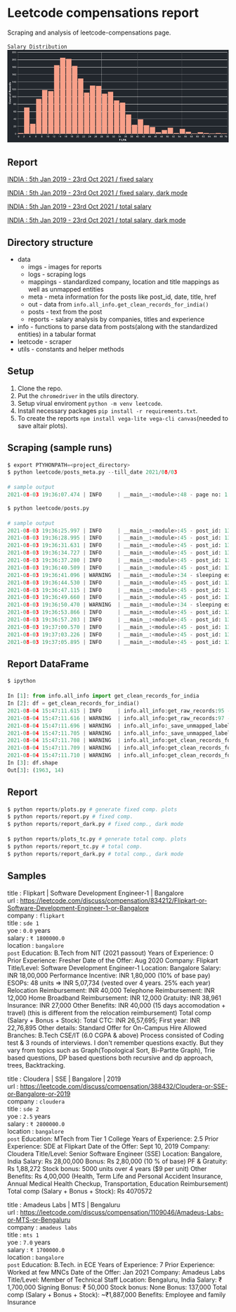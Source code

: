 # Leetcode compensations report
Scraping and analysis of leetcode-compensations page.

`Salary Distribution`
![Salary](data/imgs/salary_distribution_dark.png)

## Report
[INDIA : 5th Jan 2019 - 23rd Oct 2021 / fixed salary](data/reports/report_2019_01_05_to_2021_10_23.md)

[INDIA : 5th Jan 2019 - 23rd Oct 2021 / fixed salary, dark mode](data/reports/report_2019_01_05_to_2021_10_23_dark.md)

[INDIA : 5th Jan 2019 - 23rd Oct 2021 / total salary](data/reports/report_2019_01_05_to_2021_10_23_tc.md)

[INDIA : 5th Jan 2019 - 23rd Oct 2021 / total salary, dark mode](data/reports/report_2019_01_05_to_2021_10_23_dark_tc.md)


## Directory structure
- data
    - imgs - images for reports
    - logs - scraping logs
    - mappings - standardized company, location and title mappings as well as unmapped entities
    - meta - meta information for the posts like post_id, date, title, href
    - out - data from `info.all_info.get_clean_records_for_india()`
    - posts - text from the post
    - reports - salary analysis by companies, titles and experience
- info - functions to parse data from posts(along with the standardized entities) in a tabular format
- leetcode - scraper
- utils - constants and helper methods

## Setup
1. Clone the repo.
2. Put the `chromedriver` in the utils directory.
3. Setup virual enviroment `python -m venv leetcode`.
3. Install necessary packages `pip install -r requirements.txt`.
4. To create the reports `npm install vega-lite vega-cli canvas`(needed to save altair plots).

## Scraping (sample runs)
```python
$ export PTYHONPATH=<project_directory>
$ python leetcode/posts_meta.py --till_date 2021/08/03

# sample output
2021-08-03 19:36:07.474 | INFO     | __main__:<module>:48 - page no: 1 | # posts: 15
```
```python
$ python leetcode/posts.py

# sample output
2021-08-03 19:36:25.997 | INFO     | __main__:<module>:45 - post_id: 1380805 done!
2021-08-03 19:36:28.995 | INFO     | __main__:<module>:45 - post_id: 1380646 done!
2021-08-03 19:36:31.631 | INFO     | __main__:<module>:45 - post_id: 1380542 done!
2021-08-03 19:36:34.727 | INFO     | __main__:<module>:45 - post_id: 1380068 done!
2021-08-03 19:36:37.280 | INFO     | __main__:<module>:45 - post_id: 1379990 done!
2021-08-03 19:36:40.509 | INFO     | __main__:<module>:45 - post_id: 1379903 done!
2021-08-03 19:36:41.096 | WARNING  | __main__:<module>:34 - sleeping extra for post_id: 1379487
2021-08-03 19:36:44.530 | INFO     | __main__:<module>:45 - post_id: 1379487 done!
2021-08-03 19:36:47.115 | INFO     | __main__:<module>:45 - post_id: 1379208 done!
2021-08-03 19:36:49.660 | INFO     | __main__:<module>:45 - post_id: 1378689 done!
2021-08-03 19:36:50.470 | WARNING  | __main__:<module>:34 - sleeping extra for post_id: 1378620
2021-08-03 19:36:53.866 | INFO     | __main__:<module>:45 - post_id: 1378620 done!
2021-08-03 19:36:57.203 | INFO     | __main__:<module>:45 - post_id: 1378334 done!
2021-08-03 19:37:00.570 | INFO     | __main__:<module>:45 - post_id: 1378288 done!
2021-08-03 19:37:03.226 | INFO     | __main__:<module>:45 - post_id: 1378181 done!
2021-08-03 19:37:05.895 | INFO     | __main__:<module>:45 - post_id: 1378113 done!
```

## Report DataFrame
```python
$ ipython

In [1]: from info.all_info import get_clean_records_for_india                                                               
In [2]: df = get_clean_records_for_india()                                                                                  
2021-08-04 15:47:11.615 | INFO     | info.all_info:get_raw_records:95 - n records: 4134
2021-08-04 15:47:11.616 | WARNING  | info.all_info:get_raw_records:97 - missing post_ids: ['1347044', '1193859', '1208031', '1352074', '1308645', '1206533', '1309603', '1308672', '1271172', '214751', '1317751', '1342147', '1308728', '1138584']
2021-08-04 15:47:11.696 | WARNING  | info.all_info:_save_unmapped_labels:54 - 35 unmapped company saved
2021-08-04 15:47:11.705 | WARNING  | info.all_info:_save_unmapped_labels:54 - 353 unmapped title saved
2021-08-04 15:47:11.708 | WARNING  | info.all_info:get_clean_records_for_india:122 - 1779 rows dropped(location!=india)
2021-08-04 15:47:11.709 | WARNING  | info.all_info:get_clean_records_for_india:128 - 385 rows dropped(incomplete info)
2021-08-04 15:47:11.710 | WARNING  | info.all_info:get_clean_records_for_india:134 - 7 rows dropped(internships)
In [3]: df.shape                                                                                                            
Out[3]: (1963, 14)
```

## Report
```python
$ python reports/plots.py # generate fixed comp. plots
$ python reports/report.py # fixed comp.
$ python reports/report_dark.py # fixed comp., dark mode

$ python reports/plots_tc.py # generate total comp. plots
$ python reports/report_tc.py # total comp.
$ python reports/report_dark.py # total comp., dark mode
```

## Samples
title : Flipkart | Software Development Engineer-1 | Bangalore<br>
url : https://leetcode.com/discuss/compensation/834212/Flipkart-or-Software-Development-Engineer-1-or-Bangalore<br>
company : `flipkart`<br>
title : `sde 1`<br>
yoe : `0.0` years<br>
salary : `₹ 1800000.0`<br>
location : `bangalore`<br>
`post`
Education: B.Tech from NIT (2021 passout)
Years of Experience: 0
Prior Experience: Fresher
Date of the Offer: Aug 2020
Company: Flipkart
Title/Level: Software Development Engineer-1
Location: Bangalore
Salary: INR 18,00,000
Performance Incentive: INR 1,80,000 (10% of base pay)
ESOPs: 48 units => INR 5,07,734 (vested over 4 years. 25% each year)
Relocation Reimbursement: INR 40,000
Telephone Reimbursement: INR 12,000
Home Broadband Reimbursement: INR 12,000
Gratuity: INR 38,961
Insurance: INR 27,000
Other Benefits: INR 40,000 (15 days accomodation + travel) (this is different from the relocation reimbursement)
Total comp (Salary + Bonus + Stock): Total CTC: INR 26,57,695; First year: INR 22,76,895
Other details: Standard Offer for On-Campus Hire
Allowed Branches: B.Tech CSE/IT (6.0 CGPA & above)
Process consisted of Coding test & 3 rounds of interviews. I don't remember questions exactly. But they vary from topics such as Graph(Topological Sort, Bi-Partite Graph), Trie based questions, DP based questions both recursive and dp approach, trees, Backtracking.<br>


title : Cloudera | SSE | Bangalore | 2019<br>
url : https://leetcode.com/discuss/compensation/388432/Cloudera-or-SSE-or-Bangalore-or-2019<br>
company : `cloudera`<br>
title : `sde 2`<br>
yoe : `2.5` years<br>
salary : `₹ 2800000.0`<br>
location : `bangalore`<br>
`post`
Education: MTech from Tier 1 College
Years of Experience: 2.5
Prior Experience: SDE at Flipkart
Date of the Offer: Sept 10, 2019
Company: Cloudera
Title/Level: Senior Software Engineer (SSE)
Location: Bangalore, India
Salary: Rs 28,00,000
Bonus: Rs 2,80,000 (10 % of base)
PF & Gratuity: Rs 1,88,272
Stock bonus: 5000 units over 4 years ($9 per unit)
Other Benefits: Rs 4,00,000 (Health, Term Life and Personal Accident Insurance, Annual Medical Health Checkup, Transportation, Education Reimbursement)
Total comp (Salary + Bonus + Stock): Rs 4070572<br>


title : Amadeus Labs | MTS | Bengaluru<br>
url : https://leetcode.com/discuss/compensation/1109046/Amadeus-Labs-or-MTS-or-Bengaluru<br>
company : `amadeus labs`<br>
title : `mts 1`<br>
yoe : `7.0` years<br>
salary : `₹ 1700000.0`<br>
location : `bangalore`<br>
`post`
Education: B.Tech. in ECE
Years of Experience: 7
Prior Experience: Worked at few MNCs
Date of the Offer: Jan 2021
Company: Amadeus Labs
Title/Level: Member of Technical Staff
Location: Bengaluru, India
Salary: ₹ 1,700,000
Signing Bonus: ₹ 50,000
Stock bonus: None
Bonus: 137,000
Total comp (Salary + Bonus + Stock): ~₹1,887,000
Benefits: Employee and family Insurance<br>
